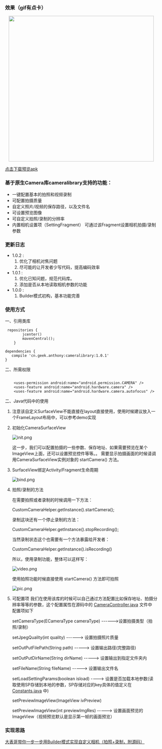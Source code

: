 ###  效果（gif有点卡）
<!-- ![预览](https://github.com/AnthonyCoder/CustomCamera/blob/master/gif/demo.gif) -->
<div align=center><img width="auto" height="480" src="https://github.com/AnthonyCoder/CustomCamera/blob/master/gif/demo.gif"/></div>

[点击下载预览apk](https://www.pgyer.com/CameraDemo)

### 基于原生Camera库cameralibrary支持的功能：

* 一键配置基本的拍照和视频录制
* 可配置拍摄质量
* 自定义照片/视频的保存路径，以及文件名
* 可设置预览图像
* 可自定义拍照/录制的分辨率
* 内置相机设置项（SettingFragment） 可通过该Fragment设置相机拍摄/录制参数

### 更新日志
* 1.0.2 :
    1. 优化了相机对焦问题
    2. 尽可能的让开发者少写代码，提高编码效率
* 1.0.1 :
    1. 优化已知问题，规范代码库。
    2. 添加是否从本地读取相机参数的功能
* 1.0.0 :
    1. Builder模式初构，基本功能完善

### 使用方式
一、引用类库
```
 repositories {
        jcenter()
        mavenCentral();
    }

dependencies {
   compile 'cn.geek.anthony:cameralibrary:1.0.1'
}
```
二、所需权限
```

    <uses-permission android:name="android.permission.CAMERA" />
    <uses-feature android:name="android.hardware.camera" />
    <uses-feature android:name="android.hardware.camera.autofocus" />
```
二、Java代码中的使用
1. 注意该自定义SurfaceView不能直接在layout直接使用，使用时候建议放入一个FrameLayout布局中，可以参考demo实现
2. 初始化CameraSurfaceView

    ![init.png](http://upload-images.jianshu.io/upload_images/2200042-a53da5e8b5bfd5ef.png?imageMogr2/auto-orient/strip%7CimageView2/2/w/540)

    这一步，我们可以配置拍摄的一些参数、保存地址、如果需要预览在某个ImageView上面，还可以设置预览控件等等。。
    需要显示拍摄画面的时候请调用CameraSurfaceView实例对象的 startCamera() 方法。

3. SurfaceView绑定Activity/Fragment生命周期

    ![bind.png](http://upload-images.jianshu.io/upload_images/2200042-c7c03108941e1eaf.png?imageMogr2/auto-orient/strip%7CimageView2/2/w/540)

4. 拍照/录制的方法

    在需要拍照或者录制的时候调用一下方法：

    CustomCameraHelper.getInstance().startCamera();

    录制这块还有一个停止录制的方法：

    CustomCameraHelper.getInstance().stopRecording();

    当然录制状态这个也需要有一个方法暴露给开发者：

    CustomCameraHelper.getInstance().isRecording()

    所以，使用录制功能，整体可以这样写：

    ![video.png](http://upload-images.jianshu.io/upload_images/2200042-70d0d7f989f2ec2a.png?imageMogr2/auto-orient/strip%7CimageView2/2/w/540)

   使用拍照功能时候直接使用 startCamera() 方法即可拍照

    ![pic.png](http://upload-images.jianshu.io/upload_images/2200042-ebb52a5280d0b475.png?imageMogr2/auto-orient/strip%7CimageView2/2/w/540)

5. 可配置项
我们在使用该库的时候可以自己通过方法配置比如保存地址、拍摄分辨率等等的参数，这个配置属性在源码中的 [CameraController.java](https://github.com/AnthonyCoder/CustomCamera/blob/master/cameralibrary/src/main/java/anthony/cameralibrary/CameraController.java) 文件中
配置项如下

    setCameraType(ECameraType cameraType) ------>设置拍摄类型（拍照/录制）

    setJpegQuality(int quality)  ------> 设置拍摄照片质量

    setOutPutFilePath(String path) -----> 设置输出路径(完整路径)

    setOutPutDirName(String dirName) -----> 设置输出到指定文件夹内

    setFileName(String fileName) -----> 设置输出文件名

    setLoadSettingParams(boolean isload) ----> 设置是否加载本地参数(读取使用SP存储到本地的参数，SP存储对应的key具体的值定义在 [Constants.java](https://github.com/AnthonyCoder/CustomCamera/blob/master/cameralibrary/src/main/java/anthony/cameralibrary/constant/Constants.java) 中)

    setPreviewImageView(ImageView ivPreview)

    setPreviewImageView(int previewImgRes)
    -----> 设置画面预览的ImageView（视频预览默认是显示第一帧的画面预览）




### 实现思路
[大表哥带你一步一步用Builder模式实现自定义相机（拍照+录制，附源码）](https://www.jianshu.com/p/1f7a2def4670)




